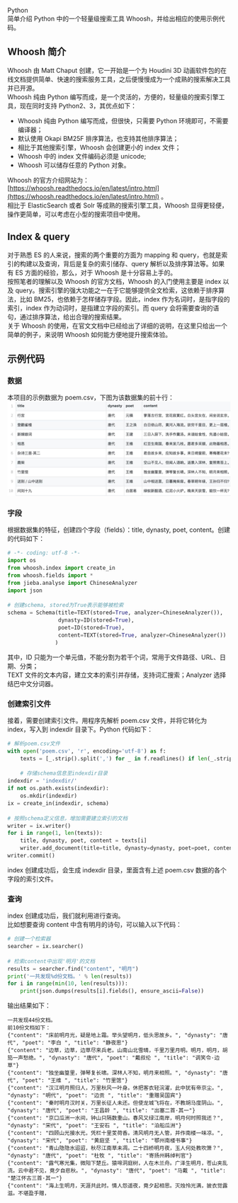Python<br />简单介绍 Python 中的一个轻量级搜索工具 Whoosh，并给出相应的使用示例代码。
<a name="gv7U1"></a>
## Whoosh 简介
Whoosh 由 Matt Chaput 创建，它一开始是一个为 Houdini 3D 动画软件包的在线文档提供简单、快速的搜索服务工具，之后便慢慢成为一个成熟的搜索解决工具并已开源。<br />Whoosh 纯由 Python 编写而成，是一个灵活的，方便的，轻量级的搜索引擎工具，现在同时支持 Python2、3，其优点如下：

- Whoosh 纯由 Python 编写而成，但很快，只需要 Python 环境即可，不需要编译器；
- 默认使用 Okapi BM25F 排序算法，也支持其他排序算法；
- 相比于其他搜索引擎，Whoosh 会创建更小的 index 文件；
- Whoosh 中的 index 文件编码必须是 unicode;
- Whoosh 可以储存任意的 Python 对象。

Whoosh 的官方介绍网站为：[https://whoosh.readthedocs.io/en/latest/intro.html](https://whoosh.readthedocs.io/en/latest/intro.html) 。<br />相比于 ElasticSearch 或者 Solr 等成熟的搜索引擎工具，Whoosh 显得更轻便，操作更简单，可以考虑在小型的搜索项目中使用。
<a name="TXz4t"></a>
## Index & query
对于熟悉 ES 的人来说，搜索的两个重要的方面为 mapping 和 query，也就是索引的构建以及查询，背后是复杂的索引储存、query 解析以及排序算法等。如果有 ES 方面的经验，那么，对于 Whoosh 是十分容易上手的。<br />按照笔者的理解以及 Whoosh 的官方文档，Whoosh 的入门使用主要是 index 以及 query。搜索引擎的强大功能之一在于它能够提供全文检索，这依赖于排序算法，比如 BM25，也依赖于怎样储存字段。因此，index 作为名词时，是指字段的索引，index 作为动词时，是指建立字段的索引。而 query 会将需要查询的语句，通过排序算法，给出合理的搜索结果。<br />关于 Whoosh 的使用，在官文文档中已经给出了详细的说明，在这里只给出一个简单的例子，来说明 Whoosh 如何能方便地提升搜索体验。
<a name="NEwpS"></a>
## 示例代码
<a name="dlwLQ"></a>
### 数据
本项目的示例数据为 poem.csv，下图为该数据集的前十行：<br />![poem.csv](./img/1679025644546-15b9a5cd-2725-4d0d-8a15-1151a43b1ea2.jpeg "poem.csv")
<a name="tt5d7"></a>
### 字段
根据数据集的特征，创建四个字段（fields）：title, dynasty, poet, content。创建的代码如下：
```python
# -*- coding: utf-8 -*-
import os
from whoosh.index import create_in
from whoosh.fields import *
from jieba.analyse import ChineseAnalyzer
import json

# 创建schema, stored为True表示能够被检索
schema = Schema(title=TEXT(stored=True, analyzer=ChineseAnalyzer()),
                dynasty=ID(stored=True),
                poet=ID(stored=True),
                content=TEXT(stored=True, analyzer=ChineseAnalyzer())
               )
```
其中，ID 只能为一个单元值，不能分割为若干个词，常用于文件路径、URL、日期、分类；<br />TEXT 文件的文本内容，建立文本的索引并存储，支持词汇搜索；Analyzer 选择结巴中文分词器。
<a name="odoa8"></a>
### 创建索引文件
接着，需要创建索引文件。用程序先解析 poem.csv 文件，并将它转化为 index，写入到 indexdir 目录下。Python 代码如下：
```python
# 解析poem.csv文件
with open('poem.csv', 'r', encoding='utf-8') as f:
    texts = [_.strip().split(',') for _ in f.readlines() if len(_.strip().split(',')) == 4]

    # 存储schema信息至indexdir目录
indexdir = 'indexdir/'
if not os.path.exists(indexdir):
    os.mkdir(indexdir)
ix = create_in(indexdir, schema)

# 按照schema定义信息，增加需要建立索引的文档
writer = ix.writer()
for i in range(1, len(texts)):
    title, dynasty, poet, content = texts[i]
    writer.add_document(title=title, dynasty=dynasty, poet=poet, content=content)
writer.commit()
```
index 创建成功后，会生成 indexdir 目录，里面含有上述 poem.csv 数据的各个字段的索引文件。
<a name="UazEq"></a>
### 查询
index 创建成功后，我们就利用进行查询。<br />比如想要查询 content 中含有明月的诗句，可以输入以下代码：
```python
# 创建一个检索器
searcher = ix.searcher()

# 检索content中出现'明月'的文档
results = searcher.find("content", "明月")
print('一共发现%d份文档。' % len(results))
for i in range(min(10, len(results))):
    print(json.dumps(results[i].fields(), ensure_ascii=False))
```
输出结果如下：
```
一共发现44份文档。
前10份文档如下：
{"content": "床前明月光，疑是地上霜。举头望明月，低头思故乡。", "dynasty": "唐代", "poet": "李白 ", "title": "静夜思"}
{"content": "边草，边草，边草尽来兵老。山南山北雪晴，千里万里月明。明月，明月，胡笳一声愁绝。", "dynasty": "唐代", "poet": "戴叔伦 ", "title": "调笑令·边草"}
{"content": "独坐幽篁里，弹琴复长啸。深林人不知，明月来相照。", "dynasty": "唐代", "poet": "王维 ", "title": "竹里馆"}
{"content": "汉江明月照归人，万里秋风一叶身。休把客衣轻浣濯，此中犹有帝京尘。", "dynasty": "明代", "poet": "边贡 ", "title": "重赠吴国宾"}
{"content": "秦时明月汉时关，万里长征人未还。但使龙城飞将在，不教胡马度阴山。", "dynasty": "唐代", "poet": "王昌龄 ", "title": "出塞二首·其一"}
{"content": "京口瓜洲一水间，钟山只隔数重山。春风又绿江南岸，明月何时照我还？", "dynasty": "宋代", "poet": "王安石 ", "title": "泊船瓜洲"}
{"content": "四顾山光接水光，凭栏十里芰荷香。清风明月无人管，并作南楼一味凉。", "dynasty": "宋代", "poet": "黄庭坚 ", "title": "鄂州南楼书事"}
{"content": "青山隐隐水迢迢，秋尽江南草未凋。二十四桥明月夜，玉人何处教吹箫？", "dynasty": "唐代", "poet": "杜牧 ", "title": "寄扬州韩绰判官"}
{"content": "露气寒光集，微阳下楚丘。猿啼洞庭树，人在木兰舟。广泽生明月，苍山夹乱流。云中君不见，竟夕自悲秋。", "dynasty": "唐代", "poet": "马戴 ", "title": "楚江怀古三首·其一"}
{"content": "海上生明月，天涯共此时。情人怨遥夜，竟夕起相思。灭烛怜光满，披衣觉露滋。不堪盈手赠，
```
